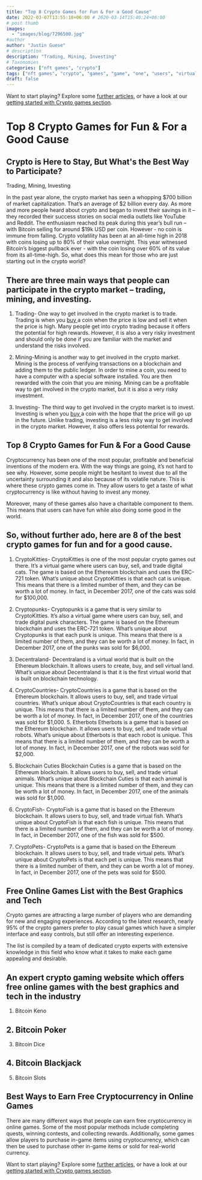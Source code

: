 ```yaml
---
title: "Top 8 Crypto Games for Fun & For a Good Cause"
date: 2022-03-07T13:55:18+06:00 # 2020-03-14T15:40:24+06:00
# post thumb
images:
  - "images/blog/7296500.jpg"
#author
author: "Justin Guese"
# description
description: "Trading, Mining, Investing"
# Taxonomies
categories: ["nft games", "crypto"]
tags: ["nft games", "crypto", "games", "game", "one", "users", "virtual"]
draft: false
---
```



Want to start playing? Explore some [further articles](/blog/), or have a look at our [getting started with Crypto games section](/services/how-do-i-get-started/).

# Top 8 Crypto Games for Fun & For a Good Cause

## Crypto is Here to Stay, But What's the Best Way to Participate?

Trading, Mining, Investing

In the past year alone, the crypto market has seen a whopping $700 billion of market capitalization. That’s an average of $2 billion every day. As more and more people heard about crypto and began to invest their savings in it – they recorded their success stories on social media outlets like YouTube and Reddit. The enthusiasm reached its peak during this year’s bull run – with Bitcoin selling for around $19k USD per coin. However - no coin is immune from falling. Crypto volatility has been at an all-time high in 2018 with coins losing up to 80% of their value overnight. This year witnessed Bitcoin’s biggest pullback ever - with the coin losing over 60% of its value from its all-time-high. So, what does this mean for those who are just starting out in the crypto world? 

## There are three main ways that people can participate in the crypto market – trading, mining, and investing. 

1. Trading- One way to get involved in the crypto market is to trade. Trading is when you [ buy ](https://accounts.binance.com/en/register?ref=37092355) a coin when the price is low and sell it when the price is high. Many people get into crypto trading because it offers the potential for high rewards. However, it is also a very risky investment and should only be done if you are familiar with the market and understand the risks involved. 

2. Mining-Mining is another way to get involved in the crypto market. Mining is the process of verifying transactions on a blockchain and adding them to the public ledger. In order to mine a coin, you need to have a computer with a special software installed. You are then rewarded with the coin that you are mining. Mining can be a profitable way to get involved in the crypto market, but it is also a very risky investment. 

3. Investing- The third way to get involved in the crypto market is to invest. Investing is when you [ buy ](https://accounts.binance.com/en/register?ref=37092355) a coin with the hope that the price will go up in the future. Unlike trading, investing is a less risky way to get involved in the crypto market. However, it also offers less potential for rewards.

## Top 8 Crypto Games for Fun & For a Good Cause

Cryptocurrency has been one of the most popular, profitable and beneficial inventions of the modern era. With the way things are going, it’s not hard to see why. However, some people might be hesitant to invest due to all the uncertainty surrounding it and also because of its volatile nature. This is where these crypto games come in. They allow users to get a taste of what cryptocurrency is like without having to invest any money.

 Moreover, many of these games also have a charitable component to them. This means that users can have fun while also doing some good in the world. 

## So, without further ado, here are 8 of the best crypto games for fun and for a good cause.

 1. CryptoKitties- CryptoKitties is one of the most popular crypto games out there. It’s a virtual game where users can buy, sell, and trade digital cats. The game is based on the Ethereum blockchain and uses the ERC-721 token. What’s unique about CryptoKitties is that each cat is unique. This means that there is a limited number of them, and they can be worth a lot of money. In fact, in December 2017, one of the cats was sold for $100,000.

 2. Cryptopunks- Cryptopunks is a game that is very similar to CryptoKitties. It’s also a virtual game where users can buy, sell, and trade digital punk characters. The game is based on the Ethereum blockchain and uses the ERC-721 token. What’s unique about Cryptopunks is that each punk is unique. This means that there is a limited number of them, and they can be worth a lot of money. In fact, in December 2017, one of the punks was sold for $6,000. 

3. Decentraland- Decentraland is a virtual world that is built on the Ethereum blockchain. It allows users to create, buy, and sell virtual land. What’s unique about Decentraland is that it is the first virtual world that is built on blockchain technology. 

4. CryptoCountries- CryptoCountries is a game that is based on the Ethereum blockchain. It allows users to buy, sell, and trade virtual countries. What’s unique about CryptoCountries is that each country is unique. This means that there is a limited number of them, and they can be worth a lot of money. In fact, in December 2017, one of the countries was sold for $1,000. 5. Etherbots Etherbots is a game that is based on the Ethereum blockchain. It allows users to buy, sell, and trade virtual robots. What’s unique about Etherbots is that each robot is unique. This means that there is a limited number of them, and they can be worth a lot of money. In fact, in December 2017, one of the robots was sold for $2,000. 

6. Blockchain Cuties Blockchain Cuties is a game that is based on the Ethereum blockchain. It allows users to buy, sell, and trade virtual animals. What’s unique about Blockchain Cuties is that each animal is unique. This means that there is a limited number of them, and they can be worth a lot of money. In fact, in December 2017, one of the animals was sold for $1,000. 

7. CryptoFish- CryptoFish is a game that is based on the Ethereum blockchain. It allows users to buy, sell, and trade virtual fish. What’s unique about CryptoFish is that each fish is unique. This means that there is a limited number of them, and they can be worth a lot of money. In fact, in December 2017, one of the fish was sold for $500. 

8. CryptoPets- CryptoPets is a game that is based on the Ethereum blockchain. It allows users to buy, sell, and trade virtual pets. What’s unique about CryptoPets is that each pet is unique. This means that there is a limited number of them, and they can be worth a lot of money. In fact, in December 2017, one of the pets was sold for $500.

## Free Online Games List with the Best Graphics and Tech

Crypto games are attracting a large number of players who are demanding for new and engaging experiences. According to the latest research, nearly 95% of the crypto gamers prefer to play casual games which have a simpler interface and easy controls, but still offer an interesting experience.

The list is compiled by a team of dedicated crypto experts with extensive knowledge in this field who know what it takes to make each game appealing and desirable.

## An expert crypto gaming website which offers free online games with the best graphics and tech in the industry

1. Bitcoin Keno 

## 2. Bitcoin Poker 

3. Bitcoin Dice 

## 4. Bitcoin Blackjack

 5. Bitcoin Slots

## Best Ways to Earn Free Cryptocurrency in Online Games

There are many different ways that people can earn free cryptocurrency in online games. Some of the most popular methods include completing quests, winning contests, and collecting rewards. Additionally, some games allow players to purchase in-game items using cryptocurrency, which can then be used to purchase other in-game items or sold for real-world currency.

Want to start playing? Explore some [further articles](/blog/), or have a look at our [getting started with Crypto games section](/services/how-do-i-get-started/).

